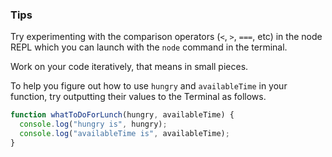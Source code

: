 ### Tips

Try experimenting with the comparison operators (`<`, `>`, `===`, etc) in the node REPL which you can launch with the `node` command in the terminal.

Work on your code iteratively, that means in small pieces. 

To help you figure out how to use `hungry` and `availableTime` in your function, try outputting their values to the Terminal as follows.

```javascript
function whatToDoForLunch(hungry, availableTime) {
  console.log("hungry is", hungry);
  console.log("availableTime is", availableTime);
}
```